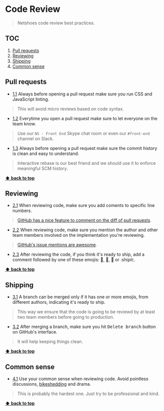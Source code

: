 # Code Review

> Netshoes code review best practices.

## TOC

1. [Pull requests](#pull-requests)
2. [Reviewing](#reviewing)
3. [Shipping](#shipping)
4. [Common sense](#common-sense)

## Pull requests

* [1.1](#1.1) <a name='1.1'></a> Always before opening a pull request make sure you run CSS and JavaScript linting.

> This will avoid micro reviews based on code syntax.

* [1.2](#1.2) <a name='1.2'></a> Everytime you open a pull request make sure to let everyone on the team know.

> Use our `NS - Front End` Skype chat room or even our `#front-end` channel on Slack.

* [1.3](#1.3) <a name='1.3'></a> Always before opening a pull request make sure the commit history is clean and easy to understand.

> Interactive rebase is our best friend and we should use it to enforce meaningful SCM history.

**[⬆ back to top](#toc)**

## Reviewing

* [2.1](#2.1) <a name='2.1'></a> When reviewing code, make sure you add coments to specific line numbers.

> [GitHub has a nice feature to comment on the diff of pull requests](https://help.github.com/articles/commenting-on-the-diff-of-a-pull-request).

* [2.2](#2.2) <a name='2.2'></a> When reviewing code, make sure you mention the author and other team members involved on the implementation you're reviewing.

> [GitHub's issue mentions are awesome](https://github.com/blog/957-introducing-issue-mentions).

* [2.3](#2.3) <a name='2.3'></a> After reviewing the code, if you think it's ready to ship, add a comment followed by one of these emojis: :sheep:, :rocket:, :ship: or :shipit:.

**[⬆ back to top](#toc)**

## Shipping

* [3.1](#3.1) <a name='3.1'></a> A branch can be merged only if it has one or more emojis, from different authors, indicating it's ready to ship.

> This way we ensure that the code is going to be reviewd by at least two team members before going to production.

* [3.2](#3.2) <a name='3.2'></a> After merging a branch, make sure you hit <kbd>Delete branch</kbd> button on GitHub's interface.

> It will help keeping things clean.

**[⬆ back to top](#toc)**

## Common sense

* [4.1](#4.1) <a name='4.1'></a> Use your common sense when reviewing code. Avoid pointless discussions, [bikeshedding](http://en.wikipedia.org/wiki/Parkinson%27s_law_of_triviality) and drama.

> This is probably the hardest one. Just try to be professional and kind.

**[⬆ back to top](#toc)**
